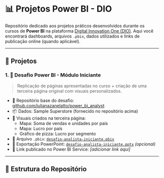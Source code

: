 # 📊 Projetos Power BI - DIO

Repositório dedicado aos projetos práticos desenvolvidos durante os cursos de **Power BI** na plataforma [Digital Innovation One (DIO)](https://www.dio.me/). Aqui você encontrará dashboards, arquivos `.pbix`, dados utilizados e links de publicação online (quando aplicável).

---

## 🚀 Projetos

### 1. 📍 Desafio Power BI - Módulo Iniciante

> Replicação de páginas apresentadas no curso + criação de uma terceira página original com visuais personalizados.

- 🔗 Repositório base do desafio: [github.com/julianazanelatto/power_bi_analyst](https://github.com/julianazanelatto/power_bi_analyst)
- 📦 Dados: Sample Superstore (fornecido no repositório acima)
- 🧩 Visuais criados na terceira página:
  - Mapa: Soma de vendas e unidades por país
  - Mapa: Lucro por país
  - Gráfico de pizza: Lucro por segmento
- 📁 Arquivo `.pbix`: [`desafio-analista-iniciante.pbix`](./desafio-analista-iniciante.pbix)
- 📄 Exportação PowerPoint: [`desafio-analista-iniciante.pptx`](./desafio-analista-iniciante.pptx) *(opcional)*
- 🔗 Link publicado no Power BI Service: *[adicionar link aqui]*

---

## 📂 Estrutura do Repositório

